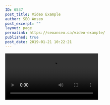 ```yaml
---
ID: 6537
post_title: Video Example
author: SEO Anseo
post_excerpt: ""
layout: page
permalink: https://seoanseo.ca/video-example/
published: true
post_date: 2019-01-21 10:22:21
---
```

<video class="videoInsert" src="https://seoanseo.ca/wp-content/uploads/2019/01/vidimetrics_02-2018-11-05.mp4">
</video>